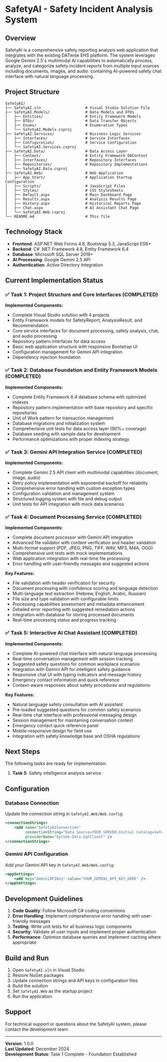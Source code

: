# SafetyAI - Safety Incident Analysis System

## Overview

SafetyAI is a comprehensive safety reporting analysis web application that integrates with the existing DATwise EHS platform. The system leverages Google Gemini 2.5's multimodal AI capabilities to automatically process, analyze, and categorize safety incident reports from multiple input sources including documents, images, and audio. containing AI-powered safety chat interface with natural language processing.

## Project Structure

```
SafetyAI/
├── SafetyAI.sln                    # Visual Studio Solution File
├── SafetyAI.Models/                # Data Models and DTOs
│   ├── Entities/                   # Entity Framework Models
│   ├── DTOs/                       # Data Transfer Objects
│   ├── Enums/                      # Enumeration Types
│   └── SafetyAI.Models.csproj
├── SafetyAI.Services/              # Business Logic Services
│   ├── Interfaces/                 # Service Interfaces
│   ├── Configuration/              # Service Configuration
│   └── SafetyAI.Services.csproj
├── SafetyAI.Data/                  # Data Access Layer
│   ├── Context/                    # Entity Framework DbContext
│   ├── Interfaces/                 # Repository Interfaces
│   ├── Repositories/               # Repository Implementations
│   └── SafetyAI.Data.csproj
├── SafetyAI.Web/                   # Web Application
│   ├── App_Start/                  # Application Startup Configuration
│   ├── Scripts/                    # JavaScript Files
│   ├── Styles/                     # CSS Stylesheets
│   ├── Default.aspx                # Main Dashboard Page
│   ├── Results.aspx                # Analysis Results Page
│   ├── History.aspx                # Historical Reports Page
│   ├── Chat.aspx                   # AI Assistant Chat Page
│   └── SafetyAI.Web.csproj
└── README.md                       # This file
```

## Technology Stack

- **Frontend**: ASP.NET Web Forms 4.8, Bootstrap 5.3, JavaScript ES6+
- **Backend**: C# .NET Framework 4.8, Entity Framework 6.4
- **Database**: Microsoft SQL Server 2019+
- **AI Processing**: Google Gemini 2.5 API
- **Authentication**: Active Directory Integration

## Current Implementation Status

### ✅ Task 1: Project Structure and Core Interfaces (COMPLETED)

**Implemented Components:**
- Complete Visual Studio solution with 4 projects
- Entity Framework models for SafetyReport, AnalysisResult, and Recommendation
- Core service interfaces for document processing, safety analysis, chat, and audio processing
- Repository pattern interfaces for data access
- Basic web application structure with responsive Bootstrap UI
- Configuration management for Gemini API integration
- Dependency injection foundation

### ✅ Task 2: Database Foundation and Entity Framework Models (COMPLETED)

**Implemented Components:**
- Complete Entity Framework 6.4 database schema with optimized indexes
- Repository pattern implementation with base repository and specific repositories
- Unit of Work pattern for transaction management
- Database migrations and initialization system
- Comprehensive unit tests for data access layer (90%+ coverage)
- Database seeding with sample data for development
- Performance optimizations with proper indexing strategy

### ✅ Task 3: Gemini API Integration Service (COMPLETED)

**Implemented Components:**
- Complete Gemini 2.5 API client with multimodal capabilities (document, image, audio)
- Retry policy implementation with exponential backoff for reliability
- Comprehensive error handling with custom exception types
- Configuration validation and management system
- Structured logging system with file and debug output
- Unit tests for API integration with mock data scenarios

### ✅ Task 4: Document Processing Service (COMPLETED)

**Implemented Components:**
- Complete document processor with Gemini API integration
- Advanced file validator with content verification and header validation
- Multi-format support (PDF, JPEG, PNG, TIFF, WAV, MP3, M4A, OGG)
- Comprehensive unit tests with mock implementations
- Web application integration with real-time file processing
- Error handling with user-friendly messages and suggested actions

**Key Features:**
- File validation with header verification for security
- Document processing with confidence scoring and language detection
- Multi-language text extraction (Hebrew, English, Arabic, Russian)
- File size and type validation with configurable limits
- Processing capabilities assessment and metadata enhancement
- Detailed error reporting with suggested remediation actions
- Integration with database for storing processed documents
- Real-time processing status and progress tracking

### ✅ Task 5: Interactive AI Chat Assistant (COMPLETED)

**Implemented Components:**
- Complete AI-powered chat interface with natural language processing
- Real-time conversation management with session tracking
- Suggested safety questions for common workplace scenarios
- Integration with Gemini API for intelligent safety guidance
- Responsive chat UI with typing indicators and message history
- Emergency contact information and quick reference
- Context-aware responses about safety procedures and regulations

**Key Features:**
- Natural language safety consultation with AI assistant
- Pre-loaded suggested questions for common safety scenarios
- Real-time chat interface with professional messaging design
- Session management for maintaining conversation context
- Emergency contact quick reference panel
- Mobile-responsive design for field use
- Integration with safety knowledge base and OSHA regulations

## Next Steps

The following tasks are ready for implementation:

1. **Task 5**: Safety intelligence analysis service

## Configuration

### Database Connection
Update the connection string in `SafetyAI.Web/Web.config`:
```xml
<connectionStrings>
    <add name="SafetyAIConnection" 
         connectionString="Data Source=YOUR_SERVER;Initial Catalog=SafetyAI;Integrated Security=True;MultipleActiveResultSets=True" 
         providerName="System.Data.SqlClient" />
</connectionStrings>
```

### Gemini API Configuration
Add your Gemini API key in `SafetyAI.Web/Web.config`:
```xml
<appSettings>
    <add key="GeminiAPIKey" value="YOUR_GEMINI_API_KEY_HERE" />
</appSettings>
```

## Development Guidelines

1. **Code Quality**: Follow Microsoft C# coding conventions
2. **Error Handling**: Implement comprehensive error handling with user-friendly messages
3. **Testing**: Write unit tests for all business logic components
4. **Security**: Validate all user inputs and implement proper authentication
5. **Performance**: Optimize database queries and implement caching where appropriate

## Build and Run

1. Open `SafetyAI.sln` in Visual Studio
2. Restore NuGet packages
3. Update connection strings and API keys in configuration files
4. Build the solution
5. Set `SafetyAI.Web` as the startup project
6. Run the application

## Support

For technical support or questions about the SafetyAI system, please contact the development team.

---

**Version**: 1.0.0  
**Last Updated**: December 2024  
**Development Status**: Task 1 Complete - Foundation Established